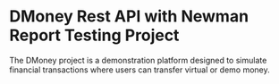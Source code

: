 # **DMoney Rest API with Newman Report Testing Project**
The DMoney project is a demonstration platform designed to simulate financial transactions where users can transfer virtual or demo money.
